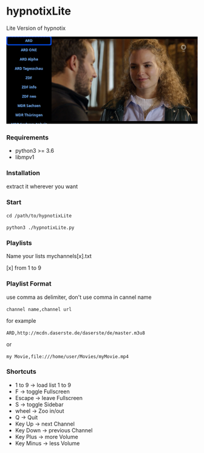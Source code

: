 # hypnotixLite
Lite Version of hypnotix

![screnshot](https://github.com/Axel-Erfurt/hypnotixLite/blob/main/screenshot.png)

### Requirements

- python3 >= 3.6
- libmpv1

### Installation

extract it wherever you want

### Start

```cd /path/to/hypnotixLite```

```python3 ./hypnotixLite.py```

### Playlists

Name your lists mychannels[x].txt

[x] from 1 to 9

### Playlist Format

use comma as delimiter, don't use comma in cannel name

```channel name,channel url```

for example

```ARD,http://mcdn.daserste.de/daserste/de/master.m3u8```

or

```my Movie,file:///home/user/Movies/myMovie.mp4```


### Shortcuts

- 1 to 9 -> load list 1 to 9
- F -> toggle Fullscreen
- Escape -> leave Fullscreen
- S -> toggle Sidebar
- wheel -> Zoo in/out
- Q -> Quit
- Key Up -> next Channel
- Key Down -> previous Channel
- Key Plus -> more Volume
- Key Minus -> less Volume
